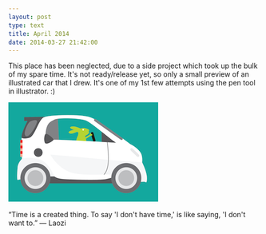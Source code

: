 ```yaml
---
layout: post
type: text
title: April 2014
date: 2014-03-27 21:42:00
---
```


This place has been neglected, due to a side project which took up the bulk of my spare time. It's not ready/release yet, so only a small preview of an illustrated car that I drew. It's one of my 1st few attempts using the pen tool in illustrator. :)

<img src="/img/preview-01.png" />

“Time is a created thing. To say 'I don't have time,' is like saying, 'I don't want to.” ― Laozi